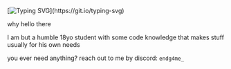 [![Typing SVG](https://readme-typing-svg.demolab.com/?lines=The%20water's%20at%20my%20feet;I%20can't%20see%20underneath;Don't%20think%20I%20haven't%20tried...)](https://git.io/typing-svg)

why hello there

I am but a humble 18yo student with some code knowledge that makes stuff usually for his own needs

you ever need anything? reach out to me by discord: `endg4me_`
